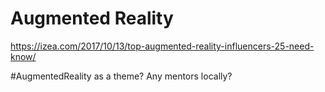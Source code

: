 # Augmented Reality 

https://izea.com/2017/10/13/top-augmented-reality-influencers-25-need-know/ 

#AugmentedReality as a theme? Any mentors locally?
